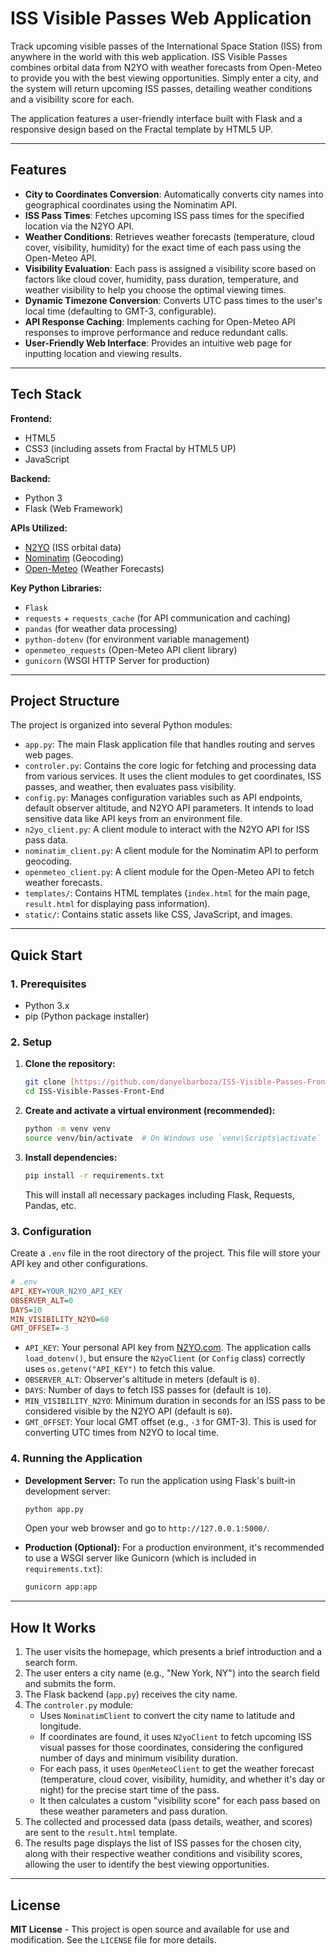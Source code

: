 
# ISS Visible Passes Web Application

Track upcoming visible passes of the International Space Station (ISS) from anywhere in the world with this web application. ISS Visible Passes combines orbital data from N2YO with weather forecasts from Open-Meteo to provide you with the best viewing opportunities. Simply enter a city, and the system will return upcoming ISS passes, detailing weather conditions and a visibility score for each.

The application features a user-friendly interface built with Flask and a responsive design based on the Fractal template by HTML5 UP.

---

## Features

-   **City to Coordinates Conversion**: Automatically converts city names into geographical coordinates using the Nominatim API.
-   **ISS Pass Times**: Fetches upcoming ISS pass times for the specified location via the N2YO API.
-   **Weather Conditions**: Retrieves weather forecasts (temperature, cloud cover, visibility, humidity) for the exact time of each pass using the Open-Meteo API.
-   **Visibility Evaluation**: Each pass is assigned a visibility score based on factors like cloud cover, humidity, pass duration, temperature, and weather visibility to help you choose the optimal viewing times.
-   **Dynamic Timezone Conversion**: Converts UTC pass times to the user's local time (defaulting to GMT-3, configurable).
-   **API Response Caching**: Implements caching for Open-Meteo API responses to improve performance and reduce redundant calls.
-   **User-Friendly Web Interface**: Provides an intuitive web page for inputting location and viewing results.

---

## Tech Stack

**Frontend:**
-   HTML5
-   CSS3 (including assets from Fractal by HTML5 UP)
-   JavaScript

**Backend:**
-   Python 3
-   Flask (Web Framework)

**APIs Utilized:**
-   [N2YO](https://www.n2yo.com/api/) (ISS orbital data)
-   [Nominatim](https://nominatim.org/release-docs/develop/api/Search/) (Geocoding)
-   [Open-Meteo](https://open-meteo.com/en/docs) (Weather Forecasts)

**Key Python Libraries:**
-   `Flask`
-   `requests` + `requests_cache` (for API communication and caching)
-   `pandas` (for weather data processing)
-   `python-dotenv` (for environment variable management)
-   `openmeteo_requests` (Open-Meteo API client library)
-   `gunicorn` (WSGI HTTP Server for production)

---

## Project Structure

The project is organized into several Python modules:

-   `app.py`: The main Flask application file that handles routing and serves web pages.
-   `controler.py`: Contains the core logic for fetching and processing data from various services. It uses the client modules to get coordinates, ISS passes, and weather, then evaluates pass visibility.
-   `config.py`: Manages configuration variables such as API endpoints, default observer altitude, and N2YO API parameters. It intends to load sensitive data like API keys from an environment file.
-   `n2yo_client.py`: A client module to interact with the N2YO API for ISS pass data.
-   `nominatim_client.py`: A client module for the Nominatim API to perform geocoding.
-   `openmeteo_client.py`: A client module for the Open-Meteo API to fetch weather forecasts.
-   `templates/`: Contains HTML templates (`index.html` for the main page, `result.html` for displaying pass information).
-   `static/`: Contains static assets like CSS, JavaScript, and images.

---

## Quick Start

### 1. Prerequisites
-   Python 3.x
-   pip (Python package installer)

### 2. Setup
1.  **Clone the repository:**
    ```bash
    git clone [https://github.com/danyelbarboza/ISS-Visible-Passes-Front-End.git](https://github.com/danyelbarboza/ISS-Visible-Passes-Front-End.git)
    cd ISS-Visible-Passes-Front-End
    ```
2.  **Create and activate a virtual environment (recommended):**
    ```bash
    python -m venv venv
    source venv/bin/activate  # On Windows use `venv\Scripts\activate`
    ```
3.  **Install dependencies:**
    ```bash
    pip install -r requirements.txt
    ```
    This will install all necessary packages including Flask, Requests, Pandas, etc.

### 3. Configuration
Create a `.env` file in the root directory of the project. This file will store your API key and other configurations.
   ```ini
   # .env
   API_KEY=YOUR_N2YO_API_KEY
   OBSERVER_ALT=0
   DAYS=10
   MIN_VISIBILITY_N2YO=60
   GMT_OFFSET=-3
````

  - `API_KEY`: Your personal API key from [N2YO.com](https://www.n2yo.com/api/). The application calls `load_dotenv()`, but ensure the `N2yoClient` (or `Config` class) correctly uses `os.getenv("API_KEY")` to fetch this value.
  - `OBSERVER_ALT`: Observer's altitude in meters (default is `0`).
  - `DAYS`: Number of days to fetch ISS passes for (default is `10`).
  - `MIN_VISIBILITY_N2YO`: Minimum duration in seconds for an ISS pass to be considered visible by the N2YO API (default is `60`).
  - `GMT_OFFSET`: Your local GMT offset (e.g., `-3` for GMT-3). This is used for converting UTC times from N2YO to local time.

### 4\. Running the Application

  - **Development Server:**
    To run the application using Flask's built-in development server:

    ```bash
    python app.py
    ```

    Open your web browser and go to `http://127.0.0.1:5000/`.

  - **Production (Optional):**
    For a production environment, it's recommended to use a WSGI server like Gunicorn (which is included in `requirements.txt`):

    ```bash
    gunicorn app:app
    ```

-----

## How It Works

1.  The user visits the homepage, which presents a brief introduction and a search form.
2.  The user enters a city name (e.g., "New York, NY") into the search field and submits the form.
3.  The Flask backend (`app.py`) receives the city name.
4.  The `controler.py` module:
      * Uses `NominatimClient` to convert the city name to latitude and longitude.
      * If coordinates are found, it uses `N2yoClient` to fetch upcoming ISS visual passes for those coordinates, considering the configured number of days and minimum visibility duration.
      * For each pass, it uses `OpenMeteoClient` to get the weather forecast (temperature, cloud cover, visibility, humidity, and whether it's day or night) for the precise start time of the pass.
      * It then calculates a custom "visibility score" for each pass based on these weather parameters and pass duration.
5.  The collected and processed data (pass details, weather, and scores) are sent to the `result.html` template.
6.  The results page displays the list of ISS passes for the chosen city, along with their respective weather conditions and visibility scores, allowing the user to identify the best viewing opportunities.

-----

## License

**MIT License** - This project is open source and available for use and modification. See the `LICENSE` file for more details.